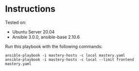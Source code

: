 # Instructions

Tested on:
- Ubuntu Server 20.04
- Ansible 3.0.0, ansible-base 2.10.6

Run this playbook with the following commands:

    ansible-playbook -i mastery-hosts -c local mastery.yaml
    ansible-playbook -i mastery-hosts -c local --limit frontend mastery.yaml
